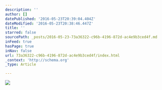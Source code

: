 ```yaml
---
description: ''
author: []
datePublished: '2016-05-23T20:39:04.404Z'
dateModified: '2016-05-23T20:38:46.447Z'
title: ''
starred: false
sourcePath: _posts/2016-05-23-73a36322-c96b-4196-872d-ac4e9b3ced4f.md
inFeed: true
hasPage: true
inNav: false
url: 73a36322-c96b-4196-872d-ac4e9b3ced4f/index.html
_context: 'http://schema.org'
_type: Article

---
```

![](https://the-grid-user-content.s3-us-west-2.amazonaws.com/5c4f44ee-a310-494d-bded-f17e2a72c95a.png)